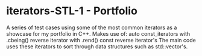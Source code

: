 # iterators-STL-1 - Portfolio
A series of test cases using some of the most common iterators as a showcase for my portfolio in C++.
Makes use of:
    auto 
    const_iterators with .cbeing()
    reverse iterator with .rend()
    const reverse iterator's
 The main code uses these iterators to sort through data structures such as std::vector's.
